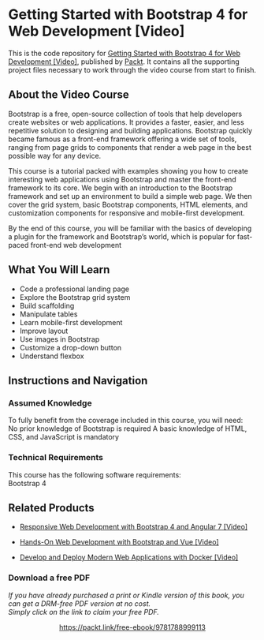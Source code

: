 # Getting Started with Bootstrap 4 for Web Development [Video]
This is the code repository for [Getting Started with Bootstrap 4 for Web Development [Video]](https://www.packtpub.com/web-development/getting-started-bootstrap-4-web-development-video?utm_source=github&utm_medium=repository&utm_campaign=9781788999113), published by [Packt](https://www.packtpub.com/?utm_source=github). It contains all the supporting project files necessary to work through the video course from start to finish.
## About the Video Course
Bootstrap is a free, open-source collection of tools that help developers create websites or web applications. It provides a faster, easier, and less repetitive solution to designing and building applications. Bootstrap quickly became famous as a front-end framework offering a wide set of tools, ranging from page grids to components that render a web page in the best possible way for any device.

This course is a tutorial packed with examples showing you how to create interesting web applications using Bootstrap and master the front-end framework to its core. We begin with an introduction to the Bootstrap framework and set up an environment to build a simple web page. We then cover the grid system, basic Bootstrap components, HTML elements, and customization components for responsive and mobile-first development. 

By the end of this course, you will be familiar with the basics of developing a plugin for the framework and Bootstrap’s world, which is popular for fast-paced front-end web development

<H2>What You Will Learn</H2>
<DIV class=book-info-will-learn-text>
<UL>
<LI>Code a professional landing page 
<LI>Explore the Bootstrap grid system 
<LI>Build scaffolding 
<LI>Manipulate tables 
<LI>Learn mobile-first development 
<LI>Improve layout 
<LI>Use images in Bootstrap 
<LI>Customize a drop-down button 
<LI>Understand flexbox </LI></UL></DIV>

## Instructions and Navigation
### Assumed Knowledge
To fully benefit from the coverage included in this course, you will need:<br/>
No prior knowledge of Bootstrap is required
A basic knowledge of HTML, CSS, and JavaScript is mandatory
### Technical Requirements
This course has the following software requirements:<br/>
Bootstrap 4

## Related Products
* [Responsive Web Development with Bootstrap 4 and Angular 7 [Video]](https://www.packtpub.com/web-development/responsive-web-development-bootstrap-4-and-angular-7-video?utm_source=github&utm_medium=repository&utm_campaign=9781789615272)

* [Hands-On Web Development with Bootstrap and Vue [Video]](https://www.packtpub.com/web-development/hands-web-development-bootstrap-and-vue-video?utm_source=github&utm_medium=repository&utm_campaign=9781789950779)

* [Develop and Deploy Modern Web Applications with Docker [Video]](https://www.packtpub.com/application-development/develop-and-deploy-modern-web-applications-docker-video?utm_source=github&utm_medium=repository&utm_campaign=9781788999618)

### Download a free PDF

 <i>If you have already purchased a print or Kindle version of this book, you can get a DRM-free PDF version at no cost.<br>Simply click on the link to claim your free PDF.</i>
<p align="center"> <a href="https://packt.link/free-ebook/9781788999113">https://packt.link/free-ebook/9781788999113 </a> </p>